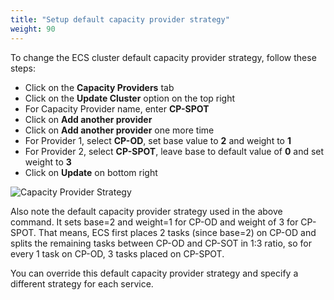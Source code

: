 ```yaml
---
title: "Setup default capacity provider strategy"
weight: 90
---
```


To change the ECS cluster default capacity provider strategy, follow these steps:

* Click on the **Capacity Providers** tab
* Click on the **Update Cluster** option on the top right
* For Capacity Provider name, enter **CP-SPOT**
* Click on **Add another provider**
* Click on **Add another provider** one more time
* For Provider 1, select **CP-OD**, set base value to **2** and weight to **1**
* For Provider 2, select **CP-SPOT**, leave base to default value of **0** and set weight to **3**
* Click on **Update** on bottom right


![Capacity Provider Strategy](/images/ecs-spot-capacity-providers/CPS.png)

Also note the default capacity provider strategy used in the above command. It sets base=2 and weight=1 for CP-OD and weight of 3 for CP-SPOT. That means, ECS first places 2 tasks (since base=2) on CP-OD and splits the remaining tasks between CP-OD and CP-SOT in 1:3 ratio, so for every 1 task on CP-OD, 3 tasks placed on CP-SPOT.

You can override this default capacity provider strategy and specify a different strategy for each service. 
